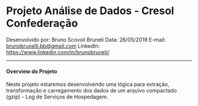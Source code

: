 # Projeto Análise de Dados - Cresol Confederação

Desenvolvido por: Bruno Scovoli Bruneli
Data: 26/05/2019
E-mail: brunobrunelli.bb@gmail.com
LinkedIn: https://www.linkedin.com/in/brunobruneli/

---

#### Overview do Projeto

Neste projeto estaremos desenvolvendo uma lógica para extração, transformação e carregamento dos dados de um arquivo compactado (gzip) - Log de Serviços de Hospedagem. 
